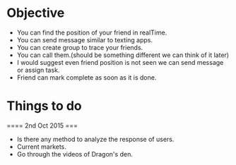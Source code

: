  Objective
============================================
* You can find the position of your friend in realTime.
* You can send message similar to texting apps.
* You can create group to trace your friends.
* You can call them.(should be something different we can think of it later)
* I would suggest even friend position is not seen we can send message or assign task.
* Friend can mark complete as soon as it is done.


Things to do
==========================================
==== 2nd Oct 2015 ===
* Is there any method to analyze the response of users.
* Current markets.
* Go through the videos of Dragon's den.

